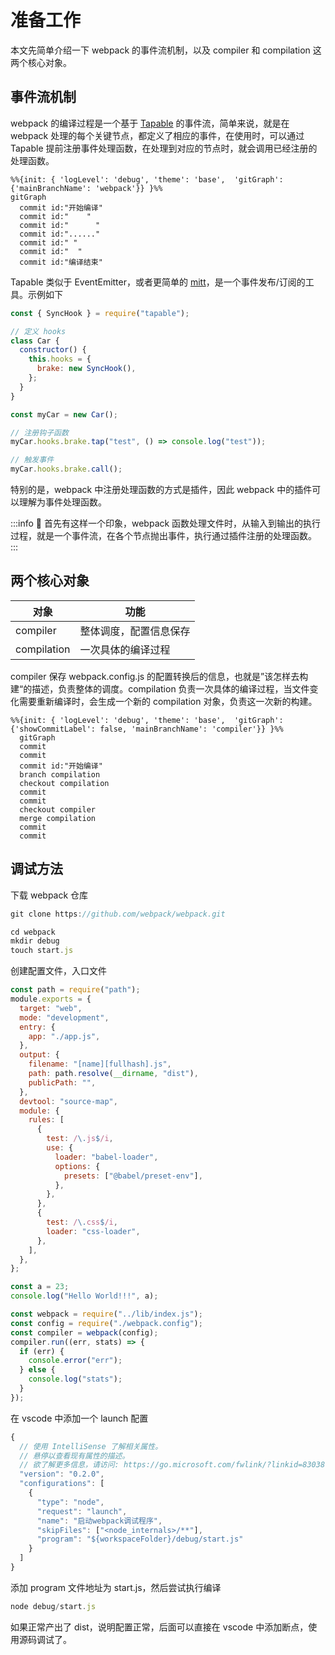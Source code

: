 # 准备工作

本文先简单介绍一下 webpack 的事件流机制，以及 compiler 和 compilation 这两个核心对象。

## 事件流机制

webpack 的编译过程是一个基于 [Tapable](https://github.com/webpack/tapable) 的事件流，简单来说，就是在 webpack 处理的每个关键节点，都定义了相应的事件，在使用时，可以通过 Tapable 提前注册事件处理函数，在处理到对应的节点时，就会调用已经注册的处理函数。

```mermaid
%%{init: { 'logLevel': 'debug', 'theme': 'base',  'gitGraph': {'mainBranchName': 'webpack'}} }%%
gitGraph
  commit id:"开始编译"
  commit id:"    "
  commit id:"      "
  commit id:"......"
  commit id:" "
  commit id:"  "
  commit id:"编译结束"
```

Tapable 类似于 EventEmitter，或者更简单的 [mitt](https://github.com/developit/mitt)，是一个事件发布/订阅的工具。示例如下

```js
const { SyncHook } = require("tapable");

// 定义 hooks
class Car {
  constructor() {
    this.hooks = {
      brake: new SyncHook(),
    };
  }
}

const myCar = new Car();

// 注册钩子函数
myCar.hooks.brake.tap("test", () => console.log("test"));

// 触发事件
myCar.hooks.brake.call();
```

特别的是，webpack 中注册处理函数的方式是插件，因此 webpack 中的插件可以理解为事件处理函数。

:::info 🤔
首先有这样一个印象，webpack 函数处理文件时，从输入到输出的执行过程，就是一个事件流，在各个节点抛出事件，执行通过插件注册的处理函数。
:::

## 两个核心对象

| 对象        | 功能                   |
| ----------- | ---------------------- |
| compiler    | 整体调度，配置信息保存 |
| compilation | 一次具体的编译过程     |

compiler 保存 webpack.config.js 的配置转换后的信息，也就是”该怎样去构建“的描述，负责整体的调度。compilation 负责一次具体的编译过程，当文件变化需要重新编译时，会生成一个新的 compilation 对象，负责这一次新的构建。

```mermaid
%%{init: { 'logLevel': 'debug', 'theme': 'base',  'gitGraph': {'showCommitLabel': false, 'mainBranchName': 'compiler'}} }%%
  gitGraph
  commit
  commit
  commit id:"开始编译"
  branch compilation
  checkout compilation
  commit
  commit
  checkout compiler
  merge compilation
  commit
  commit
```

## 调试方法

下载 webpack 仓库

```js
git clone https://github.com/webpack/webpack.git

cd webpack
mkdir debug
touch start.js
```

创建配置文件，入口文件
<Tabs>
<TabItem value="webpack.config.js" label="webpack.config.js" default>

```js
const path = require("path");
module.exports = {
  target: "web",
  mode: "development",
  entry: {
    app: "./app.js",
  },
  output: {
    filename: "[name][fullhash].js",
    path: path.resolve(__dirname, "dist"),
    publicPath: "",
  },
  devtool: "source-map",
  module: {
    rules: [
      {
        test: /\.js$/i,
        use: {
          loader: "babel-loader",
          options: {
            presets: ["@babel/preset-env"],
          },
        },
      },
      {
        test: /\.css$/i,
        loader: "css-loader",
      },
    ],
  },
};
```

</TabItem>
<TabItem value="app.js" label="app.js">

```js
const a = 23;
console.log("Hello World!!!", a);
```

</TabItem>
<TabItem value="start.js" label="start.js">

```js
const webpack = require("../lib/index.js");
const config = require("./webpack.config");
const compiler = webpack(config);
compiler.run((err, stats) => {
  if (err) {
    console.error("err");
  } else {
    console.log("stats");
  }
});
```

</TabItem>
</Tabs>

在 vscode 中添加一个 launch 配置

```js
{
  // 使用 IntelliSense 了解相关属性。
  // 悬停以查看现有属性的描述。
  // 欲了解更多信息，请访问: https://go.microsoft.com/fwlink/?linkid=830387
  "version": "0.2.0",
  "configurations": [
    {
      "type": "node",
      "request": "launch",
      "name": "启动webpack调试程序",
      "skipFiles": ["<node_internals>/**"],
      "program": "${workspaceFolder}/debug/start.js"
    }
  ]
}

```

添加 program 文件地址为 start.js，然后尝试执行编译

```js
node debug/start.js
```

如果正常产出了 dist，说明配置正常，后面可以直接在 vscode 中添加断点，使用源码调试了。
